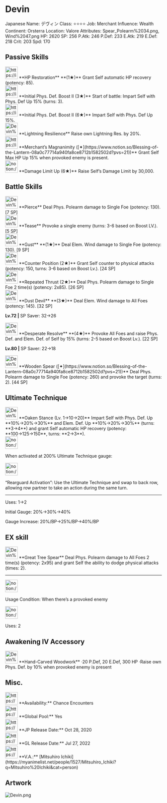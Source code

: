 # Devin

Japanese Name: デヴィン
Class: ⭐️⭐️⭐️⭐️
Job: Merchant
Influence: Wealth
Continent: Orsterra
Location: Valore
Attributes: Spear_Polearm%2034.png, Wind%2047.png
HP: 2620
SP: 256
P.Atk: 246
P.Def: 233
E.Atk: 219
E.Def: 218
Crit: 203
Spd: 170

## Passive Skills

<aside>
<img src="https://img.game8.jp/6936445/c4b6bf2e3b1029991832b55814d47d56.png/show" alt="https://img.game8.jp/6936445/c4b6bf2e3b1029991832b55814d47d56.png/show" width="40px" /> **HP Restoration** **(1★)**
Grant Self automatic HP recovery (potency: 85).

</aside>

<aside>
<img src="https://img.game8.jp/6930250/9a52777b74e410e30490fb7d4badbf3d.png/show" alt="https://img.game8.jp/6930250/9a52777b74e410e30490fb7d4badbf3d.png/show" width="40px" /> **Initial Phys. Def. Boost II (3★)**
Start of battle: Impart Self with Phys. Def Up 15% (turns: 3).

<aside>
<img src="https://img.game8.jp/6930250/9a52777b74e410e30490fb7d4badbf3d.png/show" alt="https://img.game8.jp/6930250/9a52777b74e410e30490fb7d4badbf3d.png/show" width="40px" /> **Initial Phys. Def. Boost II (6★)**
Impart Self with Phys. Def Up 15%.

</aside>

</aside>

<aside>
<img src="Devin%20bf2d6adf2f074c978248a21f643fead2/Lightning_Resilience.png" alt="Devin%20bf2d6adf2f074c978248a21f643fead2/Lightning_Resilience.png" width="40px" /> **Lightning Resilience**
Raise own Lightning Res. by 20%.

</aside>

<aside>
<img src="https://img.game8.jp/7513395/c1597d032111d1c24f731c595a3c295c.png/show" alt="https://img.game8.jp/7513395/c1597d032111d1c24f731c595a3c295c.png/show" width="40px" /> **Merchant’s Magnanimity ([✦](https://www.notion.so/Blessing-of-the-Lantern-08a0c77714a940fa8ce8712b1582502d?pvs=21))**
Grant Self Max HP Up 15% when provoked enemy is present.

</aside>

<aside>
<img src="notion://custom_emoji/2482af5e-3bb7-4af8-a110-df4150e44521/17debbc6-5396-80a6-933a-007af3a7f551" alt="notion://custom_emoji/2482af5e-3bb7-4af8-a110-df4150e44521/17debbc6-5396-80a6-933a-007af3a7f551" width="40px" /> **Damage Limit Up (6★)**
Raise Self’s Damage Limit by 30,000.

</aside>

## Battle Skills

<aside>
<img src="Devin%20bf2d6adf2f074c978248a21f643fead2/Spear_Polearm.png" alt="Devin%20bf2d6adf2f074c978248a21f643fead2/Spear_Polearm.png" width="40px" /> **Pierce**
Deal Phys. Polearm damage to Single Foe (potency: 130). [7 SP]

</aside>

<aside>
<img src="Devin%20bf2d6adf2f074c978248a21f643fead2/Incite.png" alt="Devin%20bf2d6adf2f074c978248a21f643fead2/Incite.png" width="40px" /> **Tease**
Provoke a single enemy (turns: 3-6 based on Boost LV.). [5 SP]

</aside>

<aside>
<img src="Devin%20bf2d6adf2f074c978248a21f643fead2/Wind.png" alt="Devin%20bf2d6adf2f074c978248a21f643fead2/Wind.png" width="40px" /> **Gust** **(1★)**
Deal Elem. Wind damage to Single Foe (potency: 130). [9 SP]

</aside>

<aside>
<img src="Devin%20bf2d6adf2f074c978248a21f643fead2/Counter.png" alt="Devin%20bf2d6adf2f074c978248a21f643fead2/Counter.png" width="40px" /> **Counter Position (2★)**
Grant Self counter to physical attacks (potency: 150, turns: 3-6 based on Boost Lv.). [24 SP]

</aside>

<aside>
<img src="Devin%20bf2d6adf2f074c978248a21f643fead2/Spear_Polearm%201.png" alt="Devin%20bf2d6adf2f074c978248a21f643fead2/Spear_Polearm%201.png" width="40px" /> **Repeated Thrust (2★)**
Deal Phys. Polearm damage to Single Foe 2 time(s) (potency: 2x85). [26 SP]

</aside>

<aside>
<img src="Devin%20bf2d6adf2f074c978248a21f643fead2/Wind%201.png" alt="Devin%20bf2d6adf2f074c978248a21f643fead2/Wind%201.png" width="40px" /> **Dust Devil** **(3★)**
Deal Elem. Wind damage to All Foes (potency: 145). [32 SP]

**Lv.72 |** SP Saver: 32→26

</aside>

<aside>
<img src="Devin%20bf2d6adf2f074c978248a21f643fead2/Incite%201.png" alt="Devin%20bf2d6adf2f074c978248a21f643fead2/Incite%201.png" width="40px" /> **Desperate Resolve** **(4★)**
Provoke All Foes and raise Phys. Def. and Elem. Def. of Self by 15% (turns: 2-5 based on Boost Lv.). [22 SP]

**Lv.80 |** SP Saver: 22→18

</aside>

<aside>
<img src="Devin%20bf2d6adf2f074c978248a21f643fead2/Spear_Polearm.png" alt="Devin%20bf2d6adf2f074c978248a21f643fead2/Spear_Polearm.png" width="40px" /> **Wooden Spear ([✦](https://www.notion.so/Blessing-of-the-Lantern-08a0c77714a940fa8ce8712b1582502d?pvs=21))**
Deal Phys. Polearm damage to Single Foe (potency: 260) and provoke the target (turns: 2). [44 SP]

</aside>

## Ultimate Technique

<aside>
<img src="Devin%20bf2d6adf2f074c978248a21f643fead2/Vim_and_Vigor.png" alt="Devin%20bf2d6adf2f074c978248a21f643fead2/Vim_and_Vigor.png" width="40px" /> **Oaken Stance (Lv. 1→10→20)**
Impart Self with Phys. Def. Up **10%→20%→30%** and Elem. Def. Up **10%→20%→30%** (turns: **3→4**) and grant Self automatic HP recovery (potency: **100→125→150**, turns: **2→3**).

<aside>
<img src="notion://custom_emoji/2482af5e-3bb7-4af8-a110-df4150e44521/137ebbc6-5396-80a2-a199-007a067e9993" alt="notion://custom_emoji/2482af5e-3bb7-4af8-a110-df4150e44521/137ebbc6-5396-80a2-a199-007a067e9993" width="40px" />

When activated at 200% Ultimate Technique gauge:

<aside>
<img src="notion://custom_emoji/2482af5e-3bb7-4af8-a110-df4150e44521/193ebbc6-5396-8076-8391-007aae0ede08" alt="notion://custom_emoji/2482af5e-3bb7-4af8-a110-df4150e44521/193ebbc6-5396-8076-8391-007aae0ede08" width="40px" />

“Rearguard Activation”: Use the Ultimate Technique and swap to back row, allowing row partner to take an action during the same turn.

</aside>

</aside>

---

Uses:
1→2

Initial Gauge:
20%→30%→40%

Gauge Increase:
20%/BP→25%/BP→40%/BP

</aside>

## EX skill

<aside>
<img src="Devin%20bf2d6adf2f074c978248a21f643fead2/Spear_Polearm%202.png" alt="Devin%20bf2d6adf2f074c978248a21f643fead2/Spear_Polearm%202.png" width="40px" /> **Great Tree Spear**
Deal Phys. Polearm damage to All Foes 2 time(s) (potency: 2x95) and grant Self the ability to dodge physical attacks (times: 2).

---

<aside>
<img src="notion://custom_emoji/2482af5e-3bb7-4af8-a110-df4150e44521/137ebbc6-5396-802c-b9bc-007a54884b6f" alt="notion://custom_emoji/2482af5e-3bb7-4af8-a110-df4150e44521/137ebbc6-5396-802c-b9bc-007a54884b6f" width="40px" />

Usage Condition: When there’s a provoked enemy

</aside>

<aside>
<img src="notion://custom_emoji/2482af5e-3bb7-4af8-a110-df4150e44521/137ebbc6-5396-80ba-9f36-007a936447ac" alt="notion://custom_emoji/2482af5e-3bb7-4af8-a110-df4150e44521/137ebbc6-5396-80ba-9f36-007a936447ac" width="40px" />

Uses: 2

</aside>

</aside>

## Awakening IV Accessory

<aside>
<img src="Devin%20bf2d6adf2f074c978248a21f643fead2/Awakening_IV.png" alt="Devin%20bf2d6adf2f074c978248a21f643fead2/Awakening_IV.png" width="40px" /> **Hand-Carved Woodwork**
·20 P.Def, 20 E.Def, 300 HP
·Raise own Phys. Def. by 10% when provoked enemy is present

</aside>

## Misc.

<aside>
<img src="https://www.notion.so/icons/gift_gray.svg" alt="https://www.notion.so/icons/gift_gray.svg" width="40px" /> **Availability:** Chance Encounters

</aside>

<aside>
<img src="https://www.notion.so/icons/globe_gray.svg" alt="https://www.notion.so/icons/globe_gray.svg" width="40px" /> **Global Pool:** Yes

</aside>

<aside>
<img src="https://www.notion.so/icons/calendar_red.svg" alt="https://www.notion.so/icons/calendar_red.svg" width="40px" /> **JP Release Date:**
Oct 28, 2020

</aside>

<aside>
<img src="https://www.notion.so/icons/calendar_blue.svg" alt="https://www.notion.so/icons/calendar_blue.svg" width="40px" /> **GL Release Date:**
Jul 27, 2022

</aside>

<aside>
<img src="https://www.notion.so/icons/microphone_gray.svg" alt="https://www.notion.so/icons/microphone_gray.svg" width="40px" /> **V.A.:** [Mitsuhiro Ichiki](https://myanimelist.net/people/1527/Mitsuhiro_Ichiki?q=Mitsuhiro%20Ichiki&cat=person)

</aside>

## Artwork

![Devin.png](Devin%20bf2d6adf2f074c978248a21f643fead2/Devin.png)
